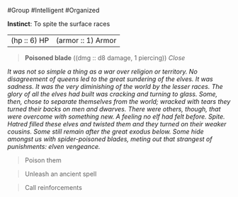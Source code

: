 #Group #Intelligent #Organized

**Instinct**: To spite the surface races

|       |         |
| ----- | ------- |
| (hp :: 6) HP | (armor :: 1) Armor |

> **Poisoned blade** ((dmg :: d8 damage, 1 piercing))
> *Close*

*It was not so simple a thing as a war over religion or territory. No disagreement of queens led to the great sundering of the elves. It was sadness. It was the very diminishing of the world by the lesser races. The glory of all the elves had built was cracking and turning to glass. Some, then, chose to separate themselves from the world; wracked with tears they turned their backs on men and dwarves. There were others, though, that were overcome with something new. A feeling no elf had felt before. Spite. Hatred filled these elves and twisted them and they turned on their weaker cousins. Some still remain after the great exodus below. Some hide amongst us with spider-poisoned blades, meting out that strangest of punishments: elven vengeance.*

>Poison them

>Unleash an ancient spell

>Call reinforcements